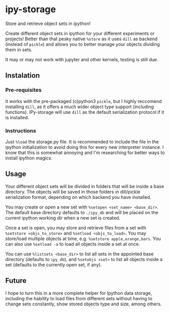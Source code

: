# ipy-storage
Store and retrieve object sets in ipython! 


Create different object sets in ipython for your different experiments or projects! Better than that pesky native ```%store``` as it uses ```dill``` as backend (instead of ```pickle```) and allows you to better manage your objects dividing them in sets.

It may or may not work with jupyter and other kernels, testing is still due.

## Instalation

### Pre-requisites
It works with the pre-packaged (c)python3 ```pickle```, but I highly reccomend installing ```dill```, as it offers a much wider object type support (including functions). IPy-storage will use ```dill``` as the default serialization protocol if it is installed.

### Instructions
Just ```%load``` the storage.py file. It is recommended to include the file in the ipython initialization to avoid doing this for every new interpreter instance. I know that this is somewhat annoying and I'm researching for better ways to install ipython magics.

## Usage

Your different object sets will be divided in folders that will be inside a base directory. The objects will be saved in those folders in dill/pickle serialization format, depending on which backend you have installed. 

You may create or open a new set with ```%setopen <set_name> <base_dir>```. The default base directory defaults to ```./ipy_db``` and will be placed on the current ipython working dir when a new set is created.

Once a set is open, you may store and retrieve files from a set with ```%setstore <objs_to_store>``` and ```%setload <objs_to_load>```. You may store/load multiple objects at time, e.g. ```%setstore apple,orange,bars```. You can also use ```%setload -a``` to load all objects inside a set at once.

You can use ```%listsets <base_dir>``` to list all sets in the appointed base directory (defaults to ```ipy_db```), and ```%setobjs <set>``` to list all objects inside a set (defaults to the currently open set, if any). 


## Future

I hope to turn this in a more complete helper for Ipython data storage, including the hability to load files from different sets without having to change sets constantly, show stored objects type and size, among others. 
